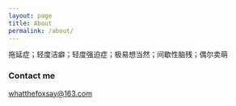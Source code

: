 ```yaml
---
layout: page
title: About
permalink: /about/
---
```


拖延症；轻度洁癖；轻度强迫症；极易想当然；间歇性脑残；偶尔卖萌

### Contact me

[whatthefoxsay@163.com](mailto:whatthefoxsay@163.com)
